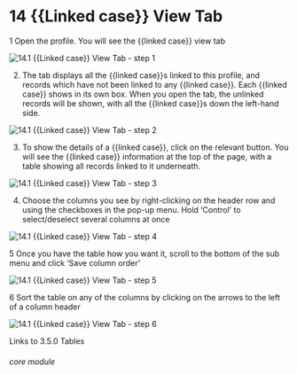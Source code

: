 # 14 {{Linked case}} View Tab

1 Open the profile. You will see the {{linked case}} view tab

![14.1 {{Linked case}} View Tab - step 1](14.1_Case_View_Tab_im_1.png)

2. The tab displays all the {{linked case}}s linked to this profile, and records which have not been linked to any {{linked case}}.
Each {{linked case}} shows in its own box.
When you open the tab, the unlinked records will be shown, with all the {{linked case}}s down the left-hand side.

![14.1 {{Linked case}} View Tab - step 2](14.1_Case_View_Tab_im_2.png)

3. To show the details of a {{linked case}}, click on the relevant button. You will see the {{linked case}} information at the top of the page, with a table showing all records linked to it underneath.

![14.1 {{Linked case}} View Tab - step 3](14.1_Case_View_Tab_im_3.png)

4. Choose the columns you see by right-clicking on the header row and using the checkboxes in the pop-up menu. Hold ‘Control’ to select/deselect several columns at once

![14.1 {{Linked case}} View Tab - step 4](14.1_Case_View_Tab_im_4.png)

5 Once you have the table how you want it, scroll to the bottom of the sub menu and click ‘Save column order’

![14.1 {{Linked case}} View Tab - step 5](14.1_Case_View_Tab_im_5.png)

6 Sort the table on any of the columns by clicking on the arrows to the left of a column header

![14.1 {{Linked case}} View Tab - step 6](14.1_Case_View_Tab_im_6.png)

Links to 3.5.0 Tables


###### core module